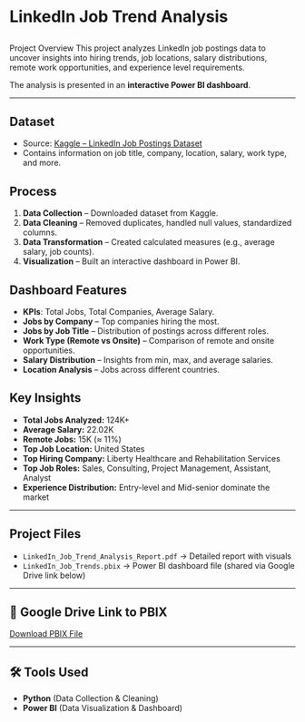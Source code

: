 # LinkedIn Job Trend Analysis

## 
Project Overview
This project analyzes LinkedIn job postings data to uncover insights into hiring trends, job locations, salary distributions, remote work opportunities, and experience level requirements.

The analysis is presented in an **interactive Power BI dashboard**.

---

##  Dataset  
- Source: [Kaggle – LinkedIn Job Postings Dataset](https://www.kaggle.com/)  
- Contains information on job title, company, location, salary, work type, and more.  

##  Process  
1. **Data Collection** – Downloaded dataset from Kaggle.  
2. **Data Cleaning** – Removed duplicates, handled null values, standardized columns.  
3. **Data Transformation** – Created calculated measures (e.g., average salary, job counts).  
4. **Visualization** – Built an interactive dashboard in Power BI.  

##  Dashboard Features  
- **KPIs**: Total Jobs, Total Companies, Average Salary.  
- **Jobs by Company** – Top companies hiring the most.  
- **Jobs by Job Title** – Distribution of postings across different roles.  
- **Work Type (Remote vs Onsite)** – Comparison of remote and onsite opportunities.  
- **Salary Distribution** – Insights from min, max, and average salaries.  
- **Location Analysis** – Jobs across different countries.

##  Key Insights
- **Total Jobs Analyzed:** 124K+  
- **Average Salary:** 22.02K  
- **Remote Jobs:** 15K (≈ 11%)  
- **Top Job Location:** United States  
- **Top Hiring Company:** Liberty Healthcare and Rehabilitation Services  
- **Top Job Roles:** Sales, Consulting, Project Management, Assistant, Analyst  
- **Experience Distribution:** Entry-level and Mid-senior dominate the market  

---

##  Project Files
- `LinkedIn_Job_Trend_Analysis_Report.pdf` → Detailed report with visuals    
- `LinkedIn_Job_Trends.pbix` → Power BI dashboard file (shared via Google Drive link below)

---

## 🔗 Google Drive Link to PBIX
[Download PBIX File](https://drive.google.com/file/d/1uiZ0Xcxrk3c5VQx2GHtEAq1CvRyQB4VK/view?usp=sharing)

---

## 🛠 Tools Used
- **Python** (Data Collection & Cleaning)  
- **Power BI** (Data Visualization & Dashboard)  




